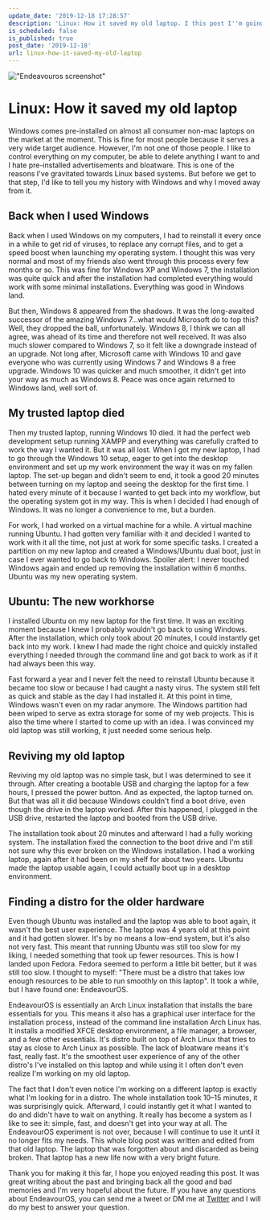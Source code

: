 ```yaml
---
update_date: '2019-12-18 17:28:57'
description: 'Linux: How it saved my old laptop. I this post I''m going to talk about my transition from using Windows for everything to using Linux for everything and how this impacted my decision to revive an old laptop that I thought was broken.'
is_scheduled: false
is_published: true
post_date: '2019-12-18'
url: linux-how-it-saved-my-old-laptop
---
```


!["Endeavouros screenshot"](/images/articles/endeavouros-screenshot.png)
# Linux: How it saved my old laptop
Windows comes pre-installed on almost all consumer non-mac laptops on the market at the moment. This is fine for most people because it serves a very wide target audience. However, I'm not one of those people. I like to control everything on my computer, be able to delete anything I want to and I hate pre-installed advertisements and bloatware. This is one of the reasons I've gravitated towards Linux based systems. But before we get to that step, I'd like to tell you my history with Windows and why I moved away from it.

## Back when I used Windows
Back when I used Windows on my computers, I had to reinstall it every once in a while to get rid of viruses, to replace any corrupt files, and to get a speed boost when launching my operating system. I thought this was very normal and most of my friends also went through this process every few months or so. This was fine for Windows XP and Windows 7, the installation was quite quick and after the installation had completed everything would work with some minimal installations. Everything was good in Windows land.

But then, Windows 8 appeared from the shadows. It was the long-awaited successor of the amazing Windows 7…what would Microsoft do to top this? Well, they dropped the ball, unfortunately. Windows 8, I think we can all agree, was ahead of its time and therefore not well received. It was also much slower compared to Windows 7, so it felt like a downgrade instead of an upgrade. Not long after, Microsoft came with Windows 10 and gave everyone who was currently using Windows 7 and Windows 8 a free upgrade. Windows 10 was quicker and much smoother, it didn't get into your way as much as Windows 8. Peace was once again returned to Windows land, well sort of.

## My trusted laptop died
Then my trusted laptop, running Windows 10 died. It had the perfect web development setup running XAMPP and everything was carefully crafted to work the way I wanted it. But it was all lost. When I got my new laptop, I had to go through the Windows 10 setup, eager to get into the desktop environment and set up my work environment the way it was on my fallen laptop. The set-up began and didn't seem to end, it took a good 20 minutes between turning on my laptop and seeing the desktop for the first time. I hated every minute of it because I wanted to get back into my workflow, but the operating system got in my way. This is when I decided I had enough of Windows. It was no longer a convenience to me, but a burden.

For work, I had worked on a virtual machine for a while. A virtual machine running Ubuntu. I had gotten very familiar with it and decided I wanted to work with it all the time, not just at work for some specific tasks. I created a partition on my new laptop and created a Windows/Ubuntu dual boot, just in case I ever wanted to go back to Windows. Spoiler alert: I never touched Windows again and ended up removing the installation within 6 months. Ubuntu was my new operating system.

## Ubuntu: The new workhorse
I installed Ubuntu on my new laptop for the first time. It was an exciting moment because I knew I probably wouldn't go back to using Windows. After the installation, which only took about 20 minutes, I could instantly get back into my work. I knew I had made the right choice and quickly installed everything I needed through the command line and got back to work as if it had always been this way.

Fast forward a year and I never felt the need to reinstall Ubuntu because it became too slow or because I had caught a nasty virus. The system still felt as quick and stable as the day I had installed it. At this point in time, Windows wasn't even on my radar anymore. The Windows partition had been wiped to serve as extra storage for some of my web projects. This is also the time where I started to come up with an idea. I was convinced my old laptop was still working, it just needed some serious help.

## Reviving my old laptop
Reviving my old laptop was no simple task, but I was determined to see it through. After creating a bootable USB and charging the laptop for a few hours, I pressed the power button. And as expected, the laptop turned on. But that was all it did because Windows couldn't find a boot drive, even though the drive in the laptop worked. After this happened, I plugged in the USB drive, restarted the laptop and booted from the USB drive.

The installation took about 20 minutes and afterward I had a fully working system. The installation fixed the connection to the boot drive and I'm still not sure why this ever broken on the Windows installation. I had a working laptop, again after it had been on my shelf for about two years. Ubuntu made the laptop usable again, I could actually boot up in a desktop environment.

## Finding a distro for the older hardware
Even though Ubuntu was installed and the laptop was able to boot again, it wasn't the best user experience. The laptop was 4 years old at this point and it had gotten slower. It's by no means a low-end system, but it's also not very fast. This meant that running Ubuntu was still too slow for my liking, I needed something that took up fewer resources. This is how I landed upon Fedora. Fedora seemed to perform a little bit better, but it was still too slow. I thought to myself: "There must be a distro that takes low enough resources to be able to run smoothly on this laptop". It took a while, but I have found one: EndeavourOS.

EndeavourOS is essentially an Arch Linux installation that installs the bare essentials for you. This means it also has a graphical user interface for the installation process, instead of the command line installation Arch Linux has. It installs a modified XFCE desktop environment, a file manager, a browser, and a few other essentials. It's distro built on top of Arch Linux that tries to stay as close to Arch Linux as possible. The lack of bloatware means it's fast, really fast. It's the smoothest user experience of any of the other distro's I've installed on this laptop and while using it I often don't even realize I'm working on my old laptop.

The fact that I don't even notice I'm working on a different laptop is exactly what I'm looking for in a distro. The whole installation took 10–15 minutes, it was surprisingly quick. Afterward, I could instantly get it what I wanted to do and didn't have to wait on anything. It really has become a system as I like to see it: simple, fast, and doesn't get into your way at all. The EndeavourOS experiment is not over, because I will continue to use it until it no longer fits my needs. This whole blog post was written and edited from that old laptop. The laptop that was forgotten about and discarded as being broken. That laptop has a new life now with a very bright future.

Thank you for making it this far, I hope you enjoyed reading this post. It was great writing about the past and bringing back all the good and bad memories and I'm very hopeful about the future. If you have any questions about EndeavourOS, you can send me a tweet or DM me at [Twitter](https://twitter.com/RJElsinga) and I will do my best to answer your question.